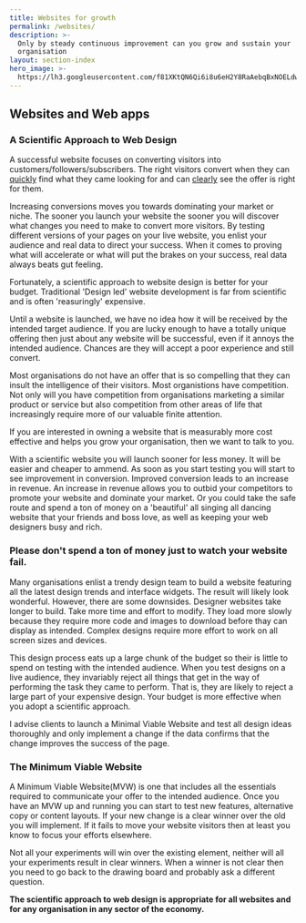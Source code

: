 ```yaml
---
title: Websites for growth
permalink: /websites/
description: >-
  Only by steady continuous improvement can you grow and sustain your
  organisation
layout: section-index
hero_image: >-
  https://lh3.googleusercontent.com/f81XKtQN6Qi6i8u6eH2Y8RaAebqBxNOELdwRmq1B7LWbT4SNnGPUXtKJDP-Ktrk7ORoUCon6zpIMThfYLz0=w1200-h500-c-rj-e30#.jpg
---
```


## Websites and Web apps
### A Scientific Approach to Web Design

A successful website focuses on converting visitors into customers/followers/subscribers. The right visitors convert when they can <u>quickly</u> find what they came looking for and can <u>clearly</u> see the offer is right for them. 

Increasing conversions moves you towards dominating your market or niche. The sooner you launch your website the sooner you will discover what changes you need to make to convert more visitors. By testing different versions of your pages on your live website, you enlist your audience and real data to direct your success. When it comes to proving what will accelerate or what will put the brakes on your success, real data always beats gut feeling.  

Fortunately, a scientific approach to website design is better for your budget. Traditional 'Design led' website development is far from scientific and is often 'reasuringly' expensive. 

Until a website is launched, we have no idea how it will be received by the intended target audience. If you are lucky enough to have a totally unique offering then just about any website will be successful, even if it annoys the intended audience. Chances are they will accept a poor experience and still convert.

Most organisations do not have an offer that is so compelling that they can insult the intelligence of their visitors. Most organistions have competition. Not only will you have competition from organisations marketing a similar product or service but also competition from other areas of life that increasingly require more of our valuable finite attention. 

If you are interested in owning a website that is measurably more cost effective and helps you grow your organisation, then we want to talk to you.

With a scientific website you will launch sooner for less money. It will be easier and cheaper to ammend. As soon as you start testing you will start to see improvement in conversion. Improved conversion leads to an increase in revenue. An increase in revenue allows you to outbid your competitors to promote your website and dominate your market. Or you could take the safe route and spend a ton of money on a 'beautiful' all singing all dancing website that your friends and boss love, as well as keeping your web designers busy and rich.

### Please don't spend a ton of money just to watch your website fail.
Many organisations enlist a trendy design team to build a website featuring all the latest design trends and interface widgets. The result will likely look wonderful. However, there are some downsides. Designer websites take longer to build. Take more time and effort to modify. They load more slowly because they require more code and images to download before thay can display as intended. Complex designs require more effort to work on all screen sizes and devices.

This design process eats up a large chunk of the budget so their is little to spend on testing with the intended audience. When you test designs on a live audience, they invariably reject all things that get in the way of performing the task they came to perform. That is, they are likely to reject a large part of your expensive design. Your budget is more effective when you adopt a scientific approach.

I advise clients to launch a Minimal Viable Website and test all design ideas thoroughly and only implement a change if the data confirms that the change improves the success of the page.

### The Minimum Viable Website
A Minimum Viable Website(MVW) is one that includes all the essentials required to communicate your offer to the intended audience. Once you have an MVW up and running you can start to test new features, alternative copy or content layouts. If your new change is a clear winner over the old you will implement. If it fails to move your website visitors then at least you know to focus your efforts elsewhere. 

Not all your experiments will win over the existing element, neither will all your experiments result in clear winners. When a winner is not clear then you need to go back to the drawing board and probably ask a different question.

**The scientific approach to web design is appropriate for all websites and for any organisation in any sector of the economy.**